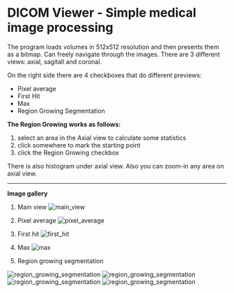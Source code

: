 # DICOM Viewer - Simple medical image processing

The program loads volumes in 512x512 resolution and then presents them as a bitmap. Can freely navigate through the images. 
There are 3 different views: axial, sagitall and coronal.

On the right side there are 4 checkboxes that do different previews:
* Pixel average
* First Hit
* Max
* Region Growing Segmentation



**The Region Growing works as follows:**

1. select an area in the Axial view to calculate some statistics
2. click somewhere to mark the starting point
3. click the Region Growing checkbox




There is also histogram under axial view.
Also you can zoom-in any area on axial view.

---

**Image gallery**

1. Main view
![main_view](https://lh3.googleusercontent.com/pw/ACtC-3caVSYz82An3siw1O1b-BJa8Y3EACvaD_aA6aBPZDdffqpaUgxaahy033_h1hfuuYyKZp6EyhtFBBt6ygJiHvL3HAtHHy_NZv4fTbsJHvkhPYPx55Qsfl2C3Jthrs_hmYfgHqePblrIQkCO8skn-sqP=w1200-h725-no?authuser=0)

2. Pixel average
![pixel_average](https://lh3.googleusercontent.com/3RRm8DxNJM9VwxJbpy6JAL8lwmBWosczNb3rFHaMYP7_fI-qhmCRAONrxzCW3J7XcLlfTx2Ww_sPDpkjCoNKq3Pnlvh69DUZ0_8OcI4-sWXOf-4yKx2nvhTfDsVc7dcBadUDVyZa5nucasmXD9vcdVYAwNZQ2byhsV5W_8_YbxWLtV0IyxdOofjvS7Yj6DjmXQZwF0hm9GPBp71pXMJVGxvIzML8njhAbg8vwtiaRhs0ggYFFoKE744xuBA4-H0sce89_bj-6Alg7TJhooeV9F4xkGThlLZ8E9irB1jJUVixXCxRUbfE1SCfaACozCo-clxqKeWBavXS44c-Ip2BZT-l7Yxqpnue8VYuBB3Vij85x03LdFu_tfeV8qto_Ug-faMEjqSr_VRZsH9kIa_FF2EErBqD1Br2hRmpkv_kh6TS2c_G6E9n1hZs1N_s_TQKR604X3Mfc-osiQdps8Uz14K_gib3GsIHJ4V2pVWuWja57mNlhDokd5gvbei7GVPRfJqoRL9y5XceIFZ42juO6adspb7_5kHtaopva9L_erQ_hOAyOdamThM60Of_PUofqCeNvr9IKFWsSF8MymrG5RnvitL-mc9m4Vu_CqSZ-vJs45NDXqOW9X8ZvXPZotg7AlYtmz52H3c62FxWzliZhTDgcxTxX8bn_5gtQ5xBiZ4ISgsnnR5NPx1JVjFNhQKiWWJ2iCGWephebtV7P6_viC8=w1200-h725-no?authuser=0)

3. First hit
![first_hit](https://lh3.googleusercontent.com/Fq31-t5SShJOk6P3X0PsE57bNwapX5MsAypXLnxy-Vj6RDRyjc8U8GDKrnh99V01aqMwHcx9nAn14HmMfZRHDLNexCYJ00mEoYL6PQwyIScsGEkZLj_V97LF1ArPzF4fbyHuVReQl4-UVPl25HDxtq4zMrE_mT_8WMrJ7sxSe4bR1V8brC9vzfgyBMrnLdytDdJO1F8TDwbytOXrNFiw3zCgA331MwbNhBR_4xn8-kDjB4yg_s-OE4Qb5iCM_6SqeoMDa9GA5S9eDeTp1vr_SWyYGGDfFbzhAD-0SM-rN7jsu0kipqqNKOOqTO-k0ykI66i0gTff6jzbEt3qaaF8C2120ojkOb57O59jEzRUr1oJEtbG6-K7T79jmvK9SHZqWsd09pSQpRNbszGaQKkVDQxrAHDehb7M9nEh_CR5kce-sDA2_jETmHvlYblIZpcIV3LfdGwT95vtGHNI5FSjO-D8mTCsn9OQ4W7ojNpXtUNNe9Tbv0Bz4zMPBtlCLMWqrVlV8RrRm4c-sG3oJlf5KXZYstZc5sn0d86mnlc1J7qrQO6J0zwoVXwwMUjTwHOQX5ViAkr7-LuhZZiM84fIHoimw7nXfKY_Lc7M7RUTPsFxECgglRX01Uw9RAp-n-FG_2UHBixv4-nYinhjkROlu7t-Ea60Gmh4pB2mJWfS6fVP1NMdctO9WKfofj7d10IMCgatvcUpT9SXjZt69c29k0I=w1200-h725-no?authuser=0)

4. Max
![max](https://lh3.googleusercontent.com/eM-8AwOJGgWGEi25DU-1yKLLtFz8PM4DBCDA5LIX4nRBBhF-_HbH9khQn9lpoPfb7W0Blndh3E7oRvj5KRnoimgmn1pH9i02Zb7c1-RPS5kDfM04dzgul_MMy5yUC00jDKgWIKTXS5t2tyPZ-67o3KROJRUEH1VAVWBaBOqbiPeqWeLJJxggnwLTkmVlF79Pd9KPRmFDfTc6c81TiQMkdz38g9gusqZ84plfofLNfzq88GoaYMBxoIQu_mVp9720ckMQPxQWPZT1JLVCC0p2jHMSZ_oHu_ZdUDPNRHDY4L7ZTxEG-vM_Xmwh7mZc8XjlnhguBIpQcDA5IKtlJoAVIfbusKENlEuGtKXuqw34N6-auSA6dyFqhSKy2UTKbG700aNFVETEZgNH1Hs6w4eEdY1CfC-cQJF8VjkzyoIoU9cQ4TvcQpZC2fIqatRfFXzoMLXCvflDKITQ2pvSb56ST4clDlFsWmh799tNweiVP3wyVKu1JjfCMLdqFuX2H2xcWNBZeM9GwaPQk29FlQTlQgay_IVDO7QSp1CcfewvNq-exoEt9YD1RFmwAxdsaCrFZzt7mXi-hQTk6NpImFybuz4SckgJ33qqrF6jArVEjPzaOrPqX0j_MZyfLQucS_TsmU4Ac4tng3ViTQ2x-E39r-7g4wQhaZ5o3VxdT73yoA_dMKpTt3816rPb_q0Z3gMKwNA7V417yplSYsCuIM7THX0=w1200-h725-no?authuser=0)

5. Region growing segmentation

![region_growing_segmentation](https://lh3.googleusercontent.com/84FhZ3LCLj2DbJfqkD7lOj2BjeAznzT164L1PTDbWUecoGnFJNMwuREaVm74it8RENJnD4jiginhSbP54t1H7wUPmxaUShydIrNFtTcE1R8AhGq9v4n8Uw3lewsYgrsaou3y_IujnwXTi895yFsWebMmyHbboz86TeL2Xp6bUpkSqUTR3W5Y7DY4Hheg9r90SNKLVv1kZItym0jfIIIrziBM9FPAfF7UczsQVtCb5p1GL7NGdSqFgE21lt2okE-obE2OC1p3-cCHxdARvHFK6Umth8f4Hmi2_lkQRzeopbwrSeGFKPlFpVDiscEU9jpCJmCb26rZu6XqLRgfIj6jof4u2nP9r99QLStxbUnR-abNLsG5mLpTNLzX2RZPzUFFWRV-wFctZos8CUzqPuiDoRD8rJFN6_fqF0_NV9KggzU2IQGTCcfB0Z3EvJMM7EErXA3X03rSK92s12u25ul5GNXguK9XhdLVtf17DvIaDTnx_xpbSERu2hiGpA3M7ztntXVaxYeK4fYdj-RqQoM0aBarlUmlRbIe4vFEkKeSzsm8vkEAeT1eLB1WhHFwZgprVm3S_xA6MnmNGU4Fj1GhmJ6B4NKwqvmnKFQB9ZLCY4oWXFW9KyVRcHE9SfrFLra4FxSaLLmHmNuM-6QwfpDmEDykyQSg1DNjMgbu2o3n7h_vt5a845IQJ9ELigkUi0Ab0sxWZjm0UjwIEsnPHwXV3R4=w538-h556-no?authuser=0)
![region_growing_segmentation](https://lh3.googleusercontent.com/lfxKVFoEWihzp6kCpjPP7z6p5VVCUTVwvVy5xtzZRuk6DjeCPowQrhda1hlMZoV-bWZeSGTGRw4AqNkYRA1p6B9tsHzqhdHQtW2oD1mYtA9l_e5lbffWVGv-wPwusk7BDxacnA_ggV3knHSDgDZBtbpGJywnhPxEBFrNK2RalVGAvf6GuL0QRHC0W_EvCuDH7ftz6j_C3nRg7b2FLuLk6yAWo6vdRiBUzMz83JiajFuGg0PZcdPMHzFDnHNlHVjvjNnUbIP3UoXAUY61-J0LOwyFnuj8Yv4q3zPS7t6kWJ48mUGb2ftdaTgMGkdt87nyyO76iEd9amWFELeDBDRA-da2cuHX4ALQUuR26qu_MveKx9KtGX9wrbdnP2r-v5gWT4ksxfjg21VxletAzbH9x13ZBEJoR6R11WmjlvATn9veRHq4h-iS6jyQES_IMKNA8owvH8RDeZbULAqgkP8XPELqKddYoHD9FGZ_GBCqGa4mrhoNRg8ZXVat1GcKAJRiq4IIL7zU-EclHXQmf_jknWKrCH_O5tYVFVSfK3FGlwm2zPI4IuyY7gbAZHdnzLW7Ct-XRWJbbp-IR6c67dg3M8NPKb2nuFzLyOAKeOMv48eiP0PJUpys9sRYqpJQ739sgqJ48qcFW8K1bwi2l1cfrvhiO8vxq2c2pJKQGogcoOUiuV2JQ311nF2NfFPsvK3u_5_Pdt0mVbvYQTZuukO5kjQ=w548-h550-no?authuser=0)
![region_growing_segmentation](https://lh3.googleusercontent.com/-i-O24nlgJwtBaH_tihwL1FOPe_1JRwzuNnRY8coC6zylskCuUNZcr8J1-IFZjSGgmCoM6s39H0DsgCzaDCBWfngaHMmTpWM445tmD_Ff_-Ve_eseXr8GfP352WrlEOX8d_RC-v2oU7tyS0nO_9czr2XH8G3ytkEuhy-u_5vwN4bI1rdSyIBNa0gWqrGEvkqwL5T3yb9_OFjhvK2hIFxc92CErYax0xIxjfGFtT3jJuL0PT5v0GCXnkvDb-_-iI9v7zwKQViy35ZMK_Er2YN9Fc6G9EhpMarmu35HsQ--Vq9h7ramIOUttYwdVf_-H1a5PeChvWZUBbR5B7v-qdhZAtqHMGMWVcLY2oMpicYKreMQP4j2Oqin1MIeRCIE9ehJHoLhTHw4En50nt-4V-oOp4_u_gnlHfd6K0f835Y0NVJxwY9Onv-nqfWaNpDW9FZvlHfYudPWaPS8L0u2-aEaoi_3Vrfqv8Qb6TcCZNjVpTy97qBMiaDos4N82ZgIuAqm2nPASK5f--96dM48T73DBJUZ_WR6oJrtET6-bENBjx557qVm0HuNPUjE8MMqxlCEPOc4EQiCMjxBpirZ0FBrzJNj4OiiAWmeSTnGKblNypAeb-D_-pKdmdZsqWTFwLVX3qg1nxQe2jod9Wi1MCZ_7WJWisdaER81qvPbHdLKd4Zmi17cG9il6keB3cORON7G8kenvS5uXhExWOkEw2CfBs=w540-h549-no?authuser=0)
![region_growing_segmentation](https://lh3.googleusercontent.com/Gc2hCda3BPGtvUg9epu-bG6pnLkocerKgANz0-XkHHZaNcYdMnyRnNOwP7SUdLKFjIetJWMF3poQVlEIT4p2IE9Oc5l7oWO7rA8gn3fWW_r2077WTTYPDbij6pq4KOhg1hZRvTXwfhqq2SBD6YP9oUaMdBf4DEHVDYfpuSoxS1846oWva1ypEPupankNFshqB4NEbYOHzJzRu73jMIfNFuEwZ0gsfEWSgeA7Qnt8TUNXPv16gmJgQ9A_titwXs4ogDw0FqK9TAq4d4JdT-IJ_VCcs7bBZb9q4DKX5G5nqaQA7JoMWjeb4yM2Bw58ApcVVUWOOmytmQ6rGN5RjwZ0mebPGSzW0APnaD0jWUjI4WnWDsjrs-Dabnjkra2uzVDmo2tLqyqUGfPgmXy0wDtZcm0pIesCMHsZa8MzV8ZTZoq4AKYAmKXT0h1Xji2cm9bFIsYatSs9N55hmqoJBxae4JdgVlm219GuWLkuJ4O-FVqJhwIG-2pXoBlZQnX6NDgKbCU7fMG_WsWUOBe-P-pB3ZcvlgXoPg-2K3-zEZAsQSDGBVmk92sJEoQ1ycgT6WjGzTqMnjcXSJ5IhacgOJsgOQ89viL3RDV40pmmfKWdRtI1Y3-LNs9Lhaly1t8QYzyo92W0EQik7Wr4kuvAI9cC25G8ZfVW5fQwWsX8L7P-K5ATviFFZ3P1A1Kw9qTNMiMlS_ft9Iz5rQm5xlZapiDQ6pM=w541-h557-no?authuser=0)
